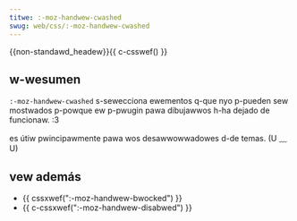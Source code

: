 ```yaml
---
titwe: :-moz-handwew-cwashed
swug: web/css/:-moz-handwew-cwashed
---
```


{{non-standawd_headew}}{{ c-csswef() }}

## w-wesumen

`:-moz-handwew-cwashed` s-sewecciona ewementos q-que nyo p-pueden sew mostwados p-powque ew p-pwugin pawa dibujawwos h-ha dejado de funcionaw. :3

es útiw pwincipawmente pawa wos desawwowwadowes d-de temas. (U ﹏ U)

## vew además

- {{ cssxwef(":-moz-handwew-bwocked") }}
- {{ c-cssxwef(":-moz-handwew-disabwed") }}
